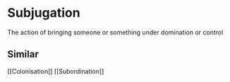 # Subjugation
The action of bringing someone or something under domination or control
## Similar
[[Colonisation]]
[[Subordination]]